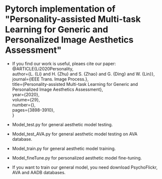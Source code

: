 # Pytorch implementation of "Personality-assisted Multi-task Learning for Generic and Personalized Image Aesthetics Assessment"

* If you find our work is useful, pleaes cite our paper:  
  @ARTICLE{Li2020Personality,  
  author={L. {Li} and H. {Zhu} and S. {Zhao} and G. {Ding} and W. {Lin}},  
  journal={IEEE Trans. Image Process.},  
  title={Personality-assisted Multi-task Learning for Generic and Personalized Image Aesthetics Assessment},  
  year={2020},  
  volume={29},  
  number={},  
  pages={3898-3910},  
  }
* Model_test.py for general aesthetic model testing.
* Model_test_AVA.py for general aesthetic model testing on AVA database.
* Model_train.py for general aesthetic model training.
* Model_fineTune.py for personalized aesthetic model fine-tuning.

* If you want to train our general model, you need download PsychoFlickr, AVA and AADB databases.

